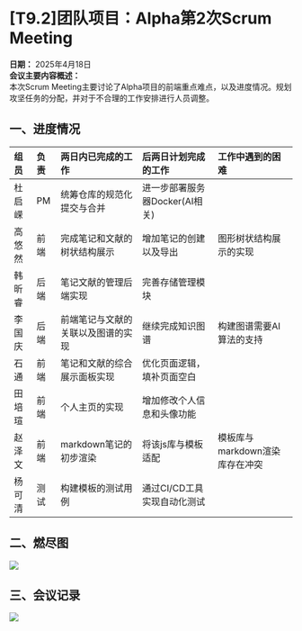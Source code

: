 # [T9.2]团队项目：Alpha第2次Scrum Meeting
**日期：** 2025年4月18日  
**会议主要内容概述：**  
本次Scrum Meeting主要讨论了Alpha项目的前端重点难点，以及进度情况。规划攻坚任务的分配，并对于不合理的工作安排进行人员调整。  

## 一、进度情况
|组员|负责|两日内已完成的工作|后两日计划完成的工作|工作中遇到的困难|
|:-----|:----|:----|:----|:----|
|  杜启嵘  | PM  |  统筹仓库的规范化提交与合并  |  进一步部署服务器Docker(AI相关)  |    |
|   高悠然 | 前端   | 完成笔记和文献的树状结构展示   | 增加笔记的创建以及导出   |  图形树状结构展示的实现   |
|  韩昕睿  | 后端   |   笔记文献的管理后端实现 |  完善存储管理模块  |    |
|   李国庆 | 后端   |   前端笔记与文献的关联以及图谱的实现 | 继续完成知识图谱   |   构建图谱需要AI算法的支持 |
|  石通|   前端 |   笔记和文献的综合展示面板实现 |  优化页面逻辑，填补页面空白  |    |    |  
|田培瑄|前端|个人主页的实现| 增加修改个人信息和头像功能| |  
|赵泽文|前端|markdown笔记的初步渲染| 将该js库与模板适配|模板库与markdown渲染库存在冲突|
|杨可清|测试|构建模板的测试用例| 通过CI/CD工具实现自动化测试||
## 二、燃尽图
![](https://images.cnblogs.com/cnblogs_com/blogs/841278/galleries/2449476/o_6d998ee2.png)
## 三、会议记录
![](https://images.cnblogs.com/cnblogs_com/blogs/841278/galleries/2449476/o_250422142049_0dcf6ec75bfbe7e50613d4615dc5fda.jpg)